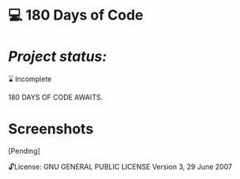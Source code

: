 
:computer: 180 Days of Code 
==============
***Project status:***
==============
:hourglass: Incomplete 
<!-- - [ ] Pending       :hourglass:
<!-- - [ ] Incomplete     :x: -->
180 DAYS OF CODE AWAITS.

Screenshots
===========
[Pending]
<!--<img src="https://github.com/moseleygj/WebPages/blob/master/PROJECT_NAME/.png" alt="screenshot2" width="300px"/>

<img src="https://github.com/moseleygj/WebPages/blob/master/PROJECT_NAME/.png" alt="screenshot1" width="300px"/> -->


 :unlock:License:
GNU GENERAL PUBLIC LICENSE Version 3, 29 June 2007

